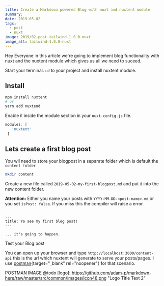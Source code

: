 ```yaml
---
title: Create a Markdown powered Blog with nuxt and nuxtent module
summary: 
date: 2019-05-02
tags:
  - post
  - nuxt
image: 2019/02-post-tailwind-1_0_0-nuxt
image_alt: tailwind-1.0.0-nuxt
---
```


Hey Everyone in this article we're going to implement blog functionality with nuxt and the nuxtent module which gives us all we need to suceed.

Start your terminal. `cd` to your project and install nuxtent module.

## Install

```bash
npm install nuxtent
# or
yarn add nuxtend
```

Enable it inside the module section in your `nuxt.config.js` file. 

```js
modules: [
   'nuxtent'
 ]
```

## Lets create a first blog post

You wil need to store your blogpost in a separate folder which is
default the `content folder`

```bash
mkdir content
```

Create a new file called `2019-05-02-my-first-blogpost.md` and put it into the
new content folder. 

__Attention:__ Either you name your posts with `YYYY-MM-DD-<post-name>.md` or you set `isPost: false`. If you miss this the compiler will raise a error.

```

---
title: Yo see my first blog post!
---

... it's going to happen.

```

Test your Blog post

You can open up your browser and type `http://localhost:3000/content-api` this is the url which nuxtent will generate to serve your posts/pages. I use [postman](https://www.getpostman.com/){target="_blank" rel="noopener"} for that scenario. 

POSTMAN IMAGE @todo
[logo]: https://github.com/adam-p/markdown-here/raw/master/src/common/images/icon48.png "Logo Title Text 2"


